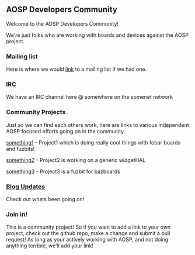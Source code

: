 ## AOSP Developers Community

Welcome to the AOSP Developers Community!

We're just folks who are working with boards and devices against the AOSP project.

### Mailing list

Here is where we would [link](https://nowhere) to a mailing list if we had one.

### IRC

We have an IRC channel here @ somewhere on the somenet network

### Community Projects

Just so we can find each others work, here are links to various independent AOSP focused efforts going on in the community.

[something1](http://nowhere) - Project1 which is doing really cool things with fobar boards and fuzbits!

[something2](http://nowhere) - Project2 is working on a generic widgetHAL

[something3](http://nowhere) - Project3 is a fuzbit for bazboards


### [Blog Updates](https://johnstultz-work.github.io/testgitpages/blog.html)

Check out whats been going on!

### Join in!

This is a community project! So if you want to add a link to your own project, check out the github repo, make a change and submit a pull request!
As long as your actively working with AOSP, and not doing anything terrible, we'll add your link!
